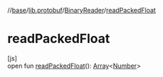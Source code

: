 //[base](../../../index.md)/[lib.protobuf](../index.md)/[BinaryReader](index.md)/[readPackedFloat](read-packed-float.md)

# readPackedFloat

[js]\
open fun [readPackedFloat](read-packed-float.md)(): [Array](https://kotlinlang.org/api/latest/jvm/stdlib/kotlin/-array/index.html)&lt;[Number](https://kotlinlang.org/api/latest/jvm/stdlib/kotlin/-number/index.html)&gt;
